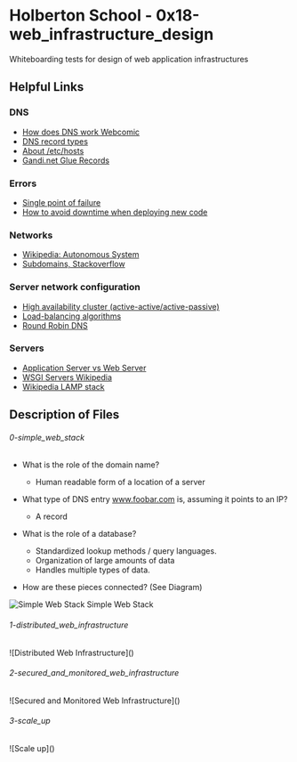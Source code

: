 # Holberton School - 0x18-web_infrastructure_design
Whiteboarding tests for design of web application infrastructures

## Helpful Links
### DNS
* [How does DNS work Webcomic](https://howdns.works/ep1/)
* [DNS record types](https://pressable.com/blog/2014/12/23/dns-record-types-explained/)
* [About /etc/hosts](http://www.linfo.org/etc_hosts.html)
* [Gandi.net Glue Records](https://wiki.gandi.net/en/glossary/glue-record)

### Errors
* [Single point of failure](https://en.wikipedia.org/wiki/Single_point_of_failure)
* [How to avoid downtime when deploying new code](https://softwareengineering.stackexchange.com/questions/35063/how-do-you-update-your-production-codebase-database-schema-without-causing-downt#answers-header)

### Networks
* [Wikipedia: Autonomous System](https://en.wikipedia.org/wiki/Autonomous_system_(Internet))
* [Subdomains, Stackoverflow](https://serverfault.com/questions/275982/what-type-of-dns-record-is-needed-to-make-a-subdomain)

### Server network configuration
* [High availability cluster (active-active/active-passive)](https://docs.oracle.com/cd/E17904_01/core.1111/e10106/intro.htm#ASHIA712)
* [Load-balancing algorithms](https://devcentral.f5.com/articles/intro-to-load-balancing-for-developers-ndash-the-algorithms)
* [Round Robin DNS](https://www.dnsknowledge.com/whatis/round-robin-dns/)


### Servers
* [Application Server vs Web Server](https://www.nginx.com/resources/glossary/application-server-vs-web-server/)
* [WSGI Servers Wikipedia](https://en.wikipedia.org/wiki/Web_Server_Gateway_Interface)
* [Wikipedia LAMP stack](https://en.wikipedia.org/wiki/LAMP_(software_bundle))

## Description of Files
<h6>0-simple_web_stack</h6>

* What is the role of the domain name?
  - Human readable form of a location of a server

* What type of DNS entry www.foobar.com is, assuming it points to an IP?
  - A record

* What is the role of a database? 
  - Standardized lookup methods / query languages. 
  - Organization of large amounts of data
  - Handles multiple types of data.

* How are these pieces connected? (See Diagram)

![Simple Web Stack](WhatHappensGoogle_whiteboard.png "Simple Web Stack") Simple Web Stack


<h6>1-distributed_web_infrastructure</h6>
![Distributed Web Infrastructure]()

<h6>2-secured_and_monitored_web_infrastructure</h6>
![Secured and Monitored Web Infrastructure]()

<h6>3-scale_up</h6>
![Scale up]()
